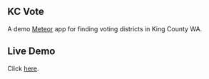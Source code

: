 ## KC Vote
A demo [Meteor](https://www.meteor.com/) app for finding voting districts in King County WA.

## Live Demo
Click [here](http://kcvote.meteor.com/).
